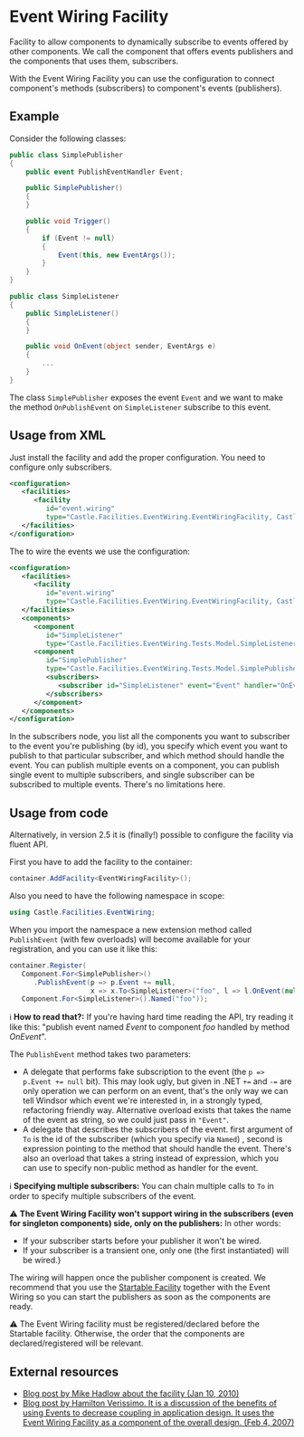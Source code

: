 # Event Wiring Facility

Facility to allow components to dynamically subscribe to events offered by other components. We call the component that offers events publishers and the components that uses them, subscribers.

With the Event Wiring Facility you can use the configuration to connect component's methods (subscribers) to component's events (publishers).

## Example

Consider the following classes:

```csharp
public class SimplePublisher
{
    public event PublishEventHandler Event;

    public SimplePublisher()
    {
    }

    public void Trigger()
    {
        if (Event != null)
        {
            Event(this, new EventArgs());
        }
    }
}

public class SimpleListener
{
    public SimpleListener()
    {
    }

    public void OnEvent(object sender, EventArgs e)
    {
        ...
    }
}
```

The class `SimplePublisher` exposes the event `Event` and we want to make the method `OnPublishEvent` on `SimpleListener` subscribe to this event.

## Usage from XML

Just install the facility and add the proper configuration. You need to configure only subscribers.

```xml
<configuration>
   <facilities>
      <facility
         id="event.wiring"
         type="Castle.Facilities.EventWiring.EventWiringFacility, Castle.Windsor" />
   </facilities>
</configuration>
```

The to wire the events we use the configuration:

```xml
<configuration>
   <facilities>
      <facility
         id="event.wiring"
         type="Castle.Facilities.EventWiring.EventWiringFacility, Castle.Windsor" />
   </facilities>
   <components>
      <component
         id="SimpleListener"
         type="Castle.Facilities.EventWiring.Tests.Model.SimpleListener, Castle.Facilities.EventWiring.Tests" />
      <component
         id="SimplePublisher"
         type="Castle.Facilities.EventWiring.Tests.Model.SimplePublisher, Castle.Facilities.EventWiring.Tests" >
         <subscribers>
            <subscriber id="SimpleListener" event="Event" handler="OnEvent"/>
         </subscribers>
      </component>
   </components>
</configuration>
```

In the subscribers node, you list all the components you want to subscriber to the event you're publishing (by id), you specify which event you want to publish to that particular subscriber, and which method should handle the event. You can publish multiple events on a component, you can publish single event to multiple subscribers, and single subscriber can be subscribed to multiple events. There's no limitations here.

## Usage from code

Alternatively, in version 2.5 it is (finally!) possible to configure the facility via fluent API.

First you have to add the facility to the container:

```csharp
container.AddFacility<EventWiringFacility>();
```

Also you need to have the following namespace in scope:

```csharp
using Castle.Facilities.EventWiring;
```

When you import the namespace a new extension method called `PublishEvent` (with few overloads) will become available for your registration, and you can use it like this:

```csharp
container.Register(
   Component.For<SimplePublisher>()
      .PublishEvent(p => p.Event += null,
                    x => x.To<SimpleListener>("foo", l => l.OnEvent(null, null))),
   Component.For<SimpleListener>().Named("foo"));
```

:information_source: **How to read that?:** If you're having hard time reading the API, try reading it like this: "publish event named *Event* to component *foo* handled by method *OnEvent*".

The `PublishEvent` method takes two parameters:

* A delegate that performs fake subscription to the event (the `p => p.Event += null` bit). This may look ugly, but given in .NET `+=` and `-=` are only operation we can perform on an event, that's the only way we can tell Windsor which event we're interested in, in a strongly typed, refactoring friendly way. Alternative overload exists that takes the name of the event as string, so we could just pass in `"Event"`.
* A delegate that describes the subscribers of the event. first argument of `To` is the id of the subscriber (which you specify via `Named`) , second is expression pointing to the method that should handle the event. There's also an overload that takes a string instead of expression, which you can use to specify non-public method as handler for the event.

:information_source: **Specifying multiple subscribers:** You can chain multiple calls to `To` in order to specify multiple subscribers of the event.

:warning: **The Event Wiring Facility won't support wiring in the subscribers (even for singleton components) side, only on the publishers:** In other words:

* If your subscriber starts before your publisher it won't be wired.
* If your subscriber is a transient one, only one (the first instantiated) will be wired.}

The wiring will happen once the publisher component is created. We recommend that you use the [Startable Facility](startable-facility.md) together with the Event Wiring so you can start the publishers as soon as the components are ready.

:warning: The Event Wiring facility must be registered/declared before the Startable facility. Otherwise, the order that the components are declared/registered will be relevant.

## External resources

* [Blog post by Mike Hadlow about the facility (Jan 10, 2010)](http://mikehadlow.blogspot.com/2010/01/10-advanced-windsor-tricks-6-event.html)
* [Blog post by Hamilton Verissimo. It is a discussion of the benefits of using Events to decrease coupling in application design. It uses the Event Wiring Facility as a component of the overall design. (Feb 4, 2007)](http://hammett.castleproject.org/?p=115)